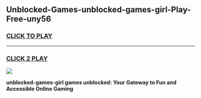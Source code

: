 
## Unblocked-Games-unblocked-games-girl-Play-Free-uny56
<h3>
<a href="https://premium76.site?title=unblocked-games-girl&ref=20A">CLICK TO PLAY</a></h3>
<hr>

<h3>
<a href="https://premium76.site?title=unblocked-games-girl&ref=20A">CLICK 2 PLAY</a>
  
</h3>

<a href="https://premium76.site?title=unblocked-games-girl&ref=20A"><img src="https://clearcache.store/games.png"></a>


**unblocked-games-girl games unblocked: Your Gateway to Fun and Accessible Online Gaming**
